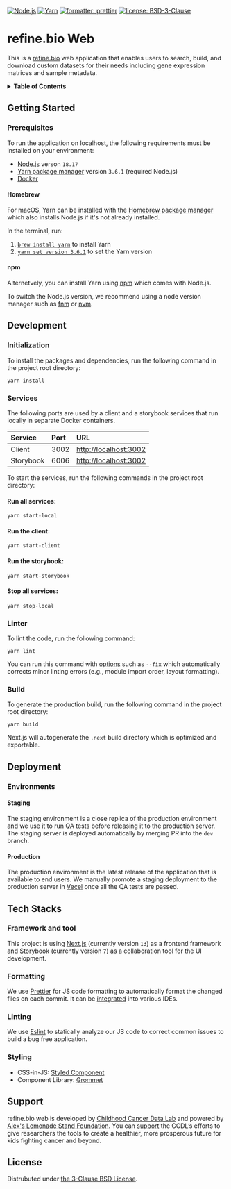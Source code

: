 [![Node.js](https://img.shields.io/badge/Node.js-v18.17-dddddd?style=for-the-badge&labelColor=222222)](https://nodejs.org) [![Yarn](https://img.shields.io/badge/yarn-v3.6.1-7254ab?style=for-the-badge&labelColor=222222)](https://yarnpkg.com) [![formatter: prettier](https://img.shields.io/badge/formatter-prettier-fc59ec?style=for-the-badge&labelColor=222222)](https://github.com/prettier/prettier) [![license: BSD-3-Clause](https://img.shields.io/badge/license-BSD--3--Clause-green?style=for-the-badge&labelColor=222222)](https://opensource.org/licenses/BSD-3-Clause)

# refine.bio Web

This is a [refine.bio](https://github.com/AlexsLemonade/refinebio) web application that enables users to search, build, and download custom datasets for their needs including gene expression matrices and sample metadata.

<details>

<summary><strong>Table of Contents</strong></summary><br/>

- [Getting Started](#getting-started)
  - [Prerequisites](#prerequisites)
- [Development](#development)
  - [Initialization](#initialization)
  - [Services](#services)
  - [Linter](#linter)
  - [Build](#build)
- [Deployment](#deployment)
  - [Environments](#environments)
    - [Staging](#staging)
    - [Production](#production)
- [Tech Stacks](#tech-stacks)
  - [Framework and Tool](#framework-and-tool)
  - [Formatting](#formatting)
  - [Linting](#linting)
  - [Styling](#styling)
- [Support](#support)
- [License](#license)

</details>

## Getting Started

### Prerequisites

To run the application on localhost, the following requirements must be installed on your environment:

- [Node.js](https://nodejs.org/en/download) verson `18.17`
- [Yarn package manager](https://yarnpkg.com/getting-started/install) version `3.6.1` (required Node.js)
- [Docker](https://www.docker.com/get-started)

#### Homebrew

For macOS, Yarn can be installed with the [Homebrew package manager](https://brew.sh) which also installs Node.js if it's not already installed.

In the terminal, run:

1. [`brew install yarn`](https://formulae.brew.sh/formula/yarn) to install Yarn
2. [`yarn set version 3.6.1`](https://yarnpkg.com/cli/set/version) to set the Yarn version

#### npm

Alternetvely, you can install Yarn using [npm](https://www.npmjs.com/package/yarn) which comes with Node.js.

To switch the Node.js version, we recommend using a node version manager such as [fnm](https://github.com/Schniz/fnm?ref=blog.apify.com) or [nvm](https://github.com/nvm-sh/nvm).

## Development

### Initialization

To install the packages and dependencies, run the following command in the project root directory:

```
yarn install
```

### Services

The following ports are used by a client and a storybook services that run locally in separate Docker containers.

| Service   | Port | URL                                            |
| :-------- | :--- | :--------------------------------------------- |
| Client    | 3002 | [http://localhost:3002](http://localhost:3002) |
| Storybook | 6006 | [http://localhost:3002](http://localhost:6006) |

To start the services, run the following commands in the project root directory:

#### Run all services:

```
yarn start-local
```

#### Run the client:

```
yarn start-client
```

#### Run the storybook:

```
yarn start-storybook
```

#### Stop all services:

```
yarn stop-local
```

### Linter

To lint the code, run the following command:

```
yarn lint
```

You can run this command with [options](https://eslint.org/docs/latest/use/command-line-interface#options) such as `--fix` which automatically corrects minor linting errors (e.g., module import order, layout formatting).

### Build

To generate the production build, run the following command in the project root directory:

```
yarn build
```

Next.js will autogenerate the `.next` build directory which is optimized and exportable.

## Deployment

### Environments

#### Staging

The staging environment is a close replica of the production environment and we use it to run QA tests before releasing it to the production server. The staging server is deployed automatically by merging PR into the `dev` branch.

#### Production

The production environment is the latest release of the application that is available to end users. We manually promote a staging deployment to the production server in [Vecel](https://vercel.com/solutions/nextjs) once all the QA tests are passed.

## Tech Stacks

### Framework and tool

This project is using [Next.js](https://nextjs.org) (currently version `13`) as a frontend framework and [Storybook](https://storybook.js.org) (currently version `7`) as a collaboration tool for the UI development.

### Formatting

We use [Prettier](https://prettier.io/) for JS code formatting to automatically format the changed files on each commit. It can be [integrated](https://prettier.io/docs/en/editors.html) into various IDEs.

### Linting

We use [Eslint](https://eslint.org) to statically analyze our JS code to correct common issues to build a bug free application.

### Styling

- CSS-in-JS: [Styled Component](https://styled-components.com)
- Component Library: [Grommet](https://v2.grommet.io)

## Support

refine.bio web is developed by [Childhood Cancer Data Lab](https://www.ccdatalab.org) and powered by [Alex's Lemonade Stand Foundation](https://www.alexslemonade.org). You can [support](https://www.ccdatalab.org/donate-link) the CCDL’s efforts to give researchers the tools to create a healthier, more prosperous future for kids fighting cancer and beyond.

## License

Distrubuted under [the 3-Clause BSD License](https://opensource.org/licenses/BSD-3-Clause).
